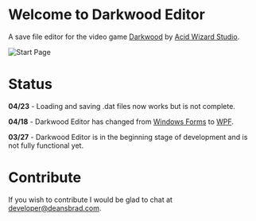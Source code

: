 # Welcome to Darkwood Editor
A save file editor for the video game [Darkwood](https://www.darkwoodgame.com/) by [Acid Wizard Studio](https://www.acidwizardstudio.com/).

![Start Page](https://i.imgur.com/wsHQ20z.png)

# Status
**04/23** - Loading and saving .dat files now works but is not complete.

**04/18** - Darkwood Editor has changed from [Windows Forms](https://learn.microsoft.com/en-us/dotnet/desktop/winforms/overview/?view=netdesktop-8.0) to [WPF](https://learn.microsoft.com/en-us/dotnet/desktop/wpf/overview/?view=netdesktop-8.0).

**03/27** - Darkwood Editor is in the beginning stage of development and is not fully functional yet.

# Contribute
If you wish to contribute I would be glad to chat at developer@deansbrad.com.